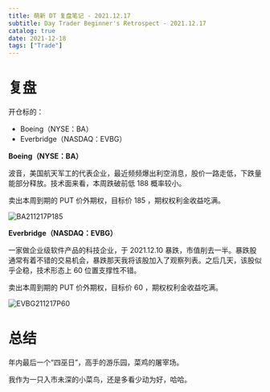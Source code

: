 ```yaml
---
title: 萌新 DT 复盘笔记 - 2021.12.17
subtitle: Day Trader Beginner's Retrospect - 2021.12.17
catalog: true
date: 2021-12-18
tags: ["Trade"]
---
```


# 复盘

开仓标的：

- Boeing（NYSE：BA）
- Everbridge（NASDAQ：EVBG）

**Boeing（NYSE：BA）**

波音，美国航天军工的代表企业，最近频频爆出利空消息，股价一路走低，下跌量能部分释放。技术面来看，本周跌破前低 188 概率较小。

卖出本周到期的 PUT 价外期权，目标价 185 ，期权权利金收益吃满。

![BA211217P185](./BA211217P185.jpeg)

**Everbridge（NASDAQ：EVBG）**

一家做企业级软件产品的科技企业，于 2021.12.10 暴跌，市值削去一半。暴跌股通常有着不错的交易机会，暴跌那天我将该股加入了观察列表。之后几天，该股似乎企稳，技术形态上 60 位置支撑性不错。

卖出本周到期的 PUT 价外期权，目标价 60 ，期权权利金收益吃满。

![EVBG211217P60](./EVBG211217P60.jpeg)

# 总结

年内最后一个“四巫日”，高手的游乐园，菜鸡的屠宰场。

我作为一只入市未深的小菜鸟，还是多看少动为好，哈哈。

<!-- EOF -->

